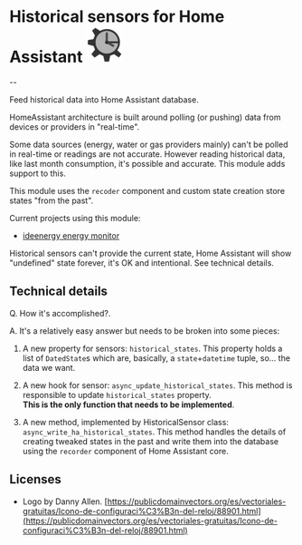#  Historical sensors for Home Assistant ![](icon-64.png)

--

Feed historical data into Home Assistant database. 

HomeAssistant architecture is built around polling (or pushing) data from devices or providers in "real-time".

Some data sources (energy, water or gas providers mainly) can't be polled in real-time or readings are not accurate. However reading historical data, like last month consumption, it's possible and accurate. This module adds support to this.


This module uses the `recoder` component and custom state creation store states "from the past".

Current projects using this module:

- [ideenergy energy monitor](https://github.com/ldotlopez/ha-ideenergy)

Historical sensors can't provide the current state, Home Assistant will show "undefined" state forever, it's OK and intentional. See technical details.

## Technical details

Q. How it's accomplished?.

A. It's a relatively easy answer but needs to be broken into some pieces:
  
  1. A new property for sensors: `historical_states`. This property holds a list of `DatedState`s which are, basically, a `state`+`datetime` tuple, so… the data we want.

  2. A new hook for sensor: `async_update_historical_states`. This method is responsible to update `historical_states` property.  
     **This is the only function that needs to be implemented**.

  3. A new method, implemented by HistoricalSensor class: `async_write_ha_historical_states`. This method handles the details of creating tweaked states in the past and write them into the database using the `recorder` component of Home Assistant core.


## Licenses

  - Logo by Danny Allen.
    [https://publicdomainvectors.org/es/vectoriales-gratuitas/Icono-de-configuraci%C3%B3n-del-reloj/88901.html](https://publicdomainvectors.org/es/vectoriales-gratuitas/Icono-de-configuraci%C3%B3n-del-reloj/88901.html)